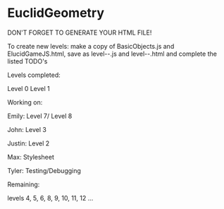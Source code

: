# EuclidGeometry

DON'T FORGET TO GENERATE YOUR HTML FILE!

To create new levels: make a copy of BasicObjects.js and ElucidGameJS.html, save as level--.js and level--.html and complete the listed TODO's

Levels completed:

Level 0
Level 1

Working on:

Emily: 		Level 7/ Level 8

John: 		Level 3

Justin: 	Level 2

Max: 		Stylesheet

Tyler: 		Testing/Debugging

Remaining:

levels 4, 5, 6, 8, 9, 10, 11, 12 ...
